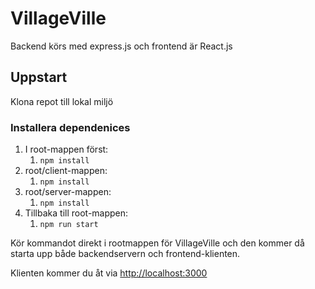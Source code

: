# VillageVille

Backend körs med express.js och frontend är React.js

## Uppstart

Klona repot till lokal miljö

### Installera dependenices 

1. I root-mappen först:
   1. `npm install`
2. root/client-mappen:
   1. `npm install`
3. root/server-mappen:
   1. `npm install`
4. Tillbaka till root-mappen:
   1. `npm run start`

Kör kommandot direkt i rootmappen för VillageVille och den kommer då starta upp både backendservern och frontend-klienten.

Klienten kommer du åt via  [http://localhost:3000](http://localhost:3000)
